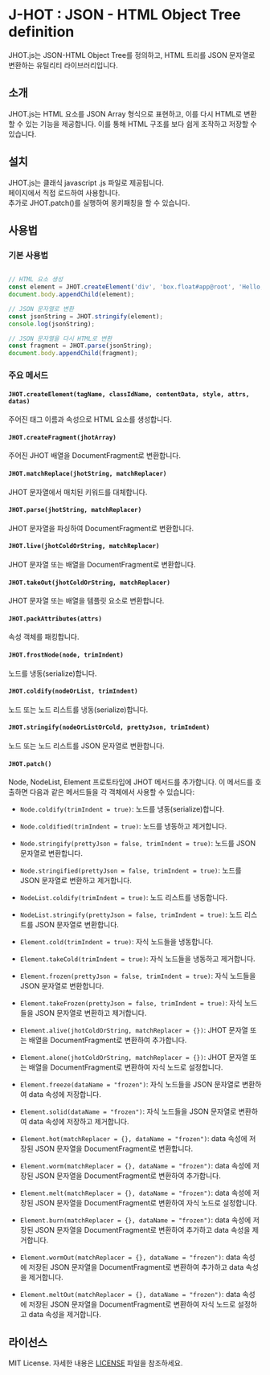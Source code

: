 # J-HOT : JSON - HTML Object Tree definition

JHOT.js는 JSON-HTML Object Tree를 정의하고, HTML 트리를 JSON 문자열로 변환하는 유틸리티 라이브러리입니다.

## 소개

JHOT.js는 HTML 요소를 JSON Array 형식으로 표현하고, 이를 다시 HTML로 변환할 수 있는 기능을 제공합니다.
이를 통해 HTML 구조를 보다 쉽게 조작하고 저장할 수 있습니다.

## 설치

JHOT.js는 클래식 javascript .js 파일로 제공됩니다.   
페이지에서 직접 로드하여 사용합니다.   
추가로 JHOT.patch()를 실행하여 몽키패칭을 할 수 있습니다.

## 사용법

### 기본 사용법

```js

// HTML 요소 생성
const element = JHOT.createElement('div', 'box.float#app@root', 'Hello, World!');
document.body.appendChild(element);

// JSON 문자열로 변환
const jsonString = JHOT.stringify(element);
console.log(jsonString);

// JSON 문자열을 다시 HTML로 변환
const fragment = JHOT.parse(jsonString);
document.body.appendChild(fragment);
```

### 주요 메서드

#### `JHOT.createElement(tagName, classIdName, contentData, style, attrs, datas)`

주어진 태그 이름과 속성으로 HTML 요소를 생성합니다.

#### `JHOT.createFragment(jhotArray)`

주어진 JHOT 배열을 DocumentFragment로 변환합니다.

#### `JHOT.matchReplace(jhotString, matchReplacer)`

JHOT 문자열에서 매치된 키워드를 대체합니다.

#### `JHOT.parse(jhotString, matchReplacer)`

JHOT 문자열을 파싱하여 DocumentFragment로 변환합니다.

#### `JHOT.live(jhotColdOrString, matchReplacer)`

JHOT 문자열 또는 배열을 DocumentFragment로 변환합니다.

#### `JHOT.takeOut(jhotColdOrString, matchReplacer)`

JHOT 문자열 또는 배열을 템플릿 요소로 변환합니다.

#### `JHOT.packAttributes(attrs)`

속성 객체를 패킹합니다.

#### `JHOT.frostNode(node, trimIndent)`

노드를 냉동(serialize)합니다.

#### `JHOT.coldify(nodeOrList, trimIndent)`

노드 또는 노드 리스트를 냉동(serialize)합니다.

#### `JHOT.stringify(nodeOrListOrCold, prettyJson, trimIndent)`

노드 또는 노드 리스트를 JSON 문자열로 변환합니다.

#### `JHOT.patch()`

Node, NodeList, Element 프로토타입에 JHOT 메서드를 추가합니다. 이 메서드를 호출하면 다음과 같은 메서드들을 각 객체에서 사용할 수 있습니다:

- `Node.coldify(trimIndent = true)`: 노드를 냉동(serialize)합니다.
- `Node.coldified(trimIndent = true)`: 노드를 냉동하고 제거합니다.
- `Node.stringify(prettyJson = false, trimIndent = true)`: 노드를 JSON 문자열로 변환합니다.
- `Node.stringified(prettyJson = false, trimIndent = true)`: 노드를 JSON 문자열로 변환하고 제거합니다.

- `NodeList.coldify(trimIndent = true)`: 노드 리스트를 냉동합니다.
- `NodeList.stringify(prettyJson = false, trimIndent = true)`: 노드 리스트를 JSON 문자열로 변환합니다.

- `Element.cold(trimIndent = true)`: 자식 노드들을 냉동합니다.
- `Element.takeCold(trimIndent = true)`: 자식 노드들을 냉동하고 제거합니다.
- `Element.frozen(prettyJson = false, trimIndent = true)`: 자식 노드들을 JSON 문자열로 변환합니다.
- `Element.takeFrozen(prettyJson = false, trimIndent = true)`: 자식 노드들을 JSON 문자열로 변환하고 제거합니다.

- `Element.alive(jhotColdOrString, matchReplacer = {})`: JHOT 문자열 또는 배열을 DocumentFragment로 변환하여 추가합니다.
- `Element.alone(jhotColdOrString, matchReplacer = {})`: JHOT 문자열 또는 배열을 DocumentFragment로 변환하여 자식 노드로 설정합니다.

- `Element.freeze(dataName = "frozen")`: 자식 노드들을 JSON 문자열로 변환하여 data 속성에 저장합니다.
- `Element.solid(dataName = "frozen")`: 자식 노드들을 JSON 문자열로 변환하여 data 속성에 저장하고 제거합니다.
- `Element.hot(matchReplacer = {}, dataName = "frozen")`: data 속성에 저장된 JSON 문자열을 DocumentFragment로 변환합니다.
- `Element.worm(matchReplacer = {}, dataName = "frozen")`: data 속성에 저장된 JSON 문자열을 DocumentFragment로 변환하여 추가합니다.
- `Element.melt(matchReplacer = {}, dataName = "frozen")`: data 속성에 저장된 JSON 문자열을 DocumentFragment로 변환하여 자식 노드로 설정합니다.
- `Element.burn(matchReplacer = {}, dataName = "frozen")`: data 속성에 저장된 JSON 문자열을 DocumentFragment로 변환하여 추가하고 data 속성을 제거합니다.
- `Element.wormOut(matchReplacer = {}, dataName = "frozen")`: data 속성에 저장된 JSON 문자열을 DocumentFragment로 변환하여 추가하고 data 속성을 제거합니다.
- `Element.meltOut(matchReplacer = {}, dataName = "frozen")`: data 속성에 저장된 JSON 문자열을 DocumentFragment로 변환하여 자식 노드로 설정하고 data 속성을 제거합니다.

## 라이선스

MIT License. 자세한 내용은 [LICENSE](LICENSE) 파일을 참조하세요.
